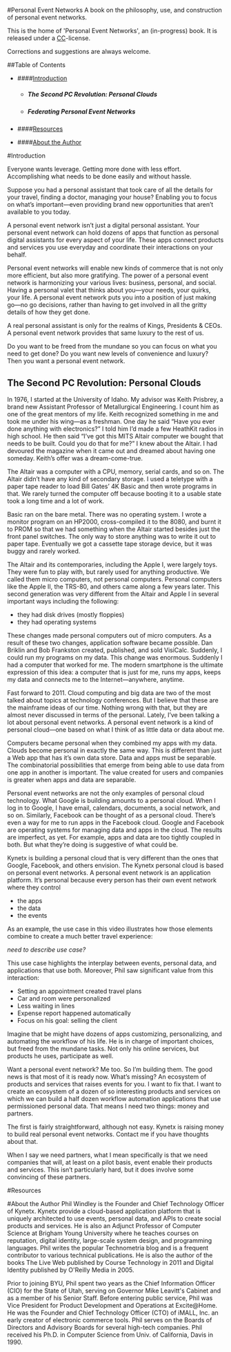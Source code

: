 #Personal Event Networks
A book on the philosophy, use, and construction of personal event networks. 

This is the home of 'Personal Event Networks', an (in-progress) book. It is released under a [CC](http://creativecommons.org/licenses/by-nc-sa/3.0/)-license.

Corrections and suggestions are always welcome.

##Table of Contents

* ####[Introduction](#introduction)
  * ##### The Second PC Revolution: Personal Clouds
  * ##### Federating Personal Event Networks  

* ####[Resources](#resources)

* ####[About the Author](#author)


#<a name="introduction">Introduction</a>

Everyone wants leverage. Getting more done with less effort. Accomplishing what needs to be done easily and without hassle.

Suppose you had a personal assistant that took care of all the details for your travel, finding a doctor, managing your house? Enabling you to focus on what’s important—even providing brand new opportunities that aren’t available to you today.

A personal event network isn’t just a digital personal assistant. Your personal event network can hold dozens of apps that function as personal digital assistants for every aspect of your life. These apps connect products and services you use everyday and coordinate their interactions on your behalf.

Personal event networks will enable new kinds of commerce that is not only more efficient, but also more gratifying. The power of a personal event network is harmonizing your various lives: business, personal, and social. Having a personal valet that thinks about you—your needs, your quirks, your life. A personal event network puts you into a position of just making go—no go decisions, rather than having to get involved in all the gritty details of how they get done.

A real personal assistant is only for the realms of Kings, Presidents & CEOs. A personal event network provides that same luxury to the rest of us.

Do you want to be freed from the mundane so you can focus on what you need to get done? Do you want new levels of convenience and luxury? Then you want a personal event network.

## The Second PC Revolution: Personal Clouds

In 1976, I started at the University of Idaho. My advisor was Keith Prisbrey, a brand new Assistant Professor of Metallurgical Engineering. I count him as one of the great mentors of my life. Keith recognized something in me and took me under his wing—as a freshman. One day he said “Have you ever done anything with electronics?” I told him I’d made a few HeathKit radios in high school. He then said “I’ve got this MITS Altair computer we bought that needs to be built. Could you do that for me?” I knew about the Altair. I had devoured the magazine when it came out and dreamed about having one someday. Keith’s offer was a dream-come-true.

The Altair was a computer with a CPU, memory, serial cards, and so on. The Altair didn’t have any kind of secondary storage. I used a teletype with a paper tape reader to load Bill Gates’ 4K Basic and then wrote programs in that. We rarely turned the computer off because booting it to a usable state took a long time and a lot of work.

Basic ran on the bare metal. There was no operating system. I wrote a monitor program on an HP2000, cross-compiled it to the 8080, and burnt it to PROM so that we had something when the Altair started besides just the front panel switches. The only way to store anything was to write it out to paper tape. Eventually we got a cassette tape storage device, but it was buggy and rarely worked.

The Altair and its contemporaries, including the Apple I, were largely toys. They were fun to play with, but rarely used for anything productive. We called them micro computers, not personal computers. Personal computers like the Apple II, the TRS-80, and others came along a few years later. This second generation was very different from the Altair and Apple I in several important ways including the following:

* they had disk drives (mostly floppies)
* they had operating systems

These changes made personal computers out of micro computers. As a result of these two changes, application software became possible. Dan Briklin and Bob Frankston created, published, and sold VisiCalc. Suddenly, I could run my programs on my data. This change was enormous. Suddenly I had a computer that worked for me. The modern smartphone is the ultimate expression of this idea: a computer that is just for me, runs my apps, keeps my data and connects me to the Internet—anywhere, anytime.

Fast forward to 2011. Cloud computing and big data are two of the most talked about topics at technology conferences. But I believe that these are the mainframe ideas of our time. Nothing wrong with that, but they are almost never discussed in terms of the personal. Lately, I’ve been talking a lot about personal event networks. A personal event network is a kind of personal cloud—one based on what I think of as little data or data about me.

Computers became personal when they combined my apps with my data. Clouds become personal in exactly the same way. This is different than just a Web app that has it’s own data store. Data and apps must be separable. The combinatorial possibilities that emerge from being able to use data from one app in another is important. The value created for users and companies is greater when apps and data are separable.

Personal event networks are not the only examples of personal cloud technology. What Google is building amounts to a personal cloud. When I log in to Google, I have email, calendars, documents, a social network, and so on. Similarly, Facebook can be thought of as a personal cloud. There’s even a way for me to run apps in the Facebook cloud. Google and Facebook are operating systems for managing data and apps in the cloud. The results are imperfect, as yet. For example, apps and data are too tightly coupled in both. But what they’re doing is suggestive of what could be.

Kynetx is building a personal cloud that is very different than the ones that Google, Facebook, and others envision. The Kynetx personal cloud is based on personal event networks. A personal event network is an application platform. It’s personal because every person has their own event network where they control

* the apps
* the data
* the events

As an example, the use case in this video illustrates how those elements combine to create a much better travel experience:

*need to describe use case?*

This use case highlights the interplay between events, personal data, and applications that use both. Moreover, Phil saw significant value from this interaction:

* Setting an appointment created travel plans
* Car and room were personalized
* Less waiting in lines
* Expense report happened automatically
* Focus on his goal: selling the client

Imagine that be might have dozens of apps customizing, personalizing, and automating the workflow of his life. He is in charge of important choices, but freed from the mundane tasks. Not only his online services, but products he uses, participate as well.

Want a personal event network? Me too. So I’m building them. The good news is that most of it is ready now. What’s missing? An ecosystem of products and services that raises events for you. I want to fix that. I want to create an ecosystem of a dozen of so interesting products and services on which we can build a half dozen workflow automation applications that use permissioned personal data. That means I need two things: money and partners.

The first is fairly straightforward, although not easy. Kynetx is raising money to build real personal event networks. Contact me if you have thoughts about that.

When I say we need partners, what I mean specifically is that we need companies that will, at least on a pilot basis, event enable their products and services. This isn’t particularly hard, but it does involve some convincing of these partners.


#<a name="resources">Resources</a>



#<a name="author">About the Author</a>
Phil Windley is the Founder and Chief Technology Officer of Kynetx. Kynetx provide a cloud-based application platform that is uniquely architected to use events, personal data, and APIs to create social products and services. He is also an Adjunct Professor of Computer Science at Brigham Young University where he teaches courses on reputation, digital identity, large-scale system design, and programming languages. Phil writes the popular Technometria blog and is a frequent contributor to various technical publications. He is also the author of the books The Live Web published by Course Technology in 2011 and Digital Identity published by O'Reilly Media in 2005.

Prior to joining BYU, Phil spent two years as the Chief Information Officer (CIO) for the State of Utah, serving on Governor Mike Leavitt's Cabinet and as a member of his Senior Staff. Before entering public service, Phil was Vice President for Product Development and Operations at Excite@Home. He was the Founder and Chief Technology Officer (CTO) of iMALL, Inc. an early creator of electronic commerce tools. Phil serves on the Boards of Directors and Advisory Boards for several high-tech companies. Phil received his Ph.D. in Computer Science from Univ. of California, Davis in 1990.
